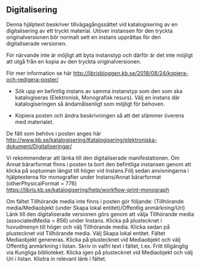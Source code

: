 ## Digitalisering

Denna hjälptext beskriver tillvägagångssättet vid katalogisering av en digitalisering av ett tryckt material. Utöver instansen för den tryckta originalversionen bör normalt sett en instans upprättas för den digitaliserade versionen. 

För närvande inte är möjligt att byta instanstyp och därför är det inte möjligt att utgå från en kopia av den tryckta originalversionen. 

För mer information se här  http://librisbloggen.kb.se/2018/08/24/kopiera-och-redigera-poster/ 

* Sök upp en befintlig instans av samma instanstyp  som den som ska katalogiseras (Elektronisk, Monografisk resurs). Välj en instans där katalogiseringen så ändamålsenligt som möjligt för behoven.

* Kopiera posten och ändra beskrivningen så att det stämmer överens med materialet.

De fält som behövs i posten anges här http://www.kb.se/katalogisering/Katalogisering/elektroniska-dokument/Digitaliseringar/ 

Vi rekommenderar att länka till den digitaliserade manifestationen. Om Annat bärarformat finns i posten ta bort den befintliga instansen genom att klicka på soptunnan längst till höger vid Instans.Följ sedan anvisningarna i hjälptexterna för monografier under Instans/Annat bärarformat (otherPhysicalFormat = 776) https://libris.kb.se/katalogisering/help/workflow-print-monograph 

Om fältet Tillhörande media inte finns i posten gör följande:
(Tillhörande media/Mediaobjekt (under Skapa lokal entitet)/Offentlig anmärkning/Uri)
Länk till den digitaliserade versionen görs genom att välja Tillhörande media (associatedMedia = 856) under Instans.
Klicka på plustecknet i huvudmenyn till höger och välj Tillhörande media.
Klicka sedan på plustecknet vid Tillhörande media.
Välj Skapa lokal entitet. Fältet Mediaobjekt genereras.
Klicka på plustecknet vid Mediaobjekt och välj Offentlig anmärkning i listan. Skriv in valfri text i fältet, t.ex. Fritt tillgänglig via Kungliga biblioteket.
Klicka igen på plustecknet vid Mediaobjekt och välj Uri i listan. Klistra in relevant länk i fältet.

